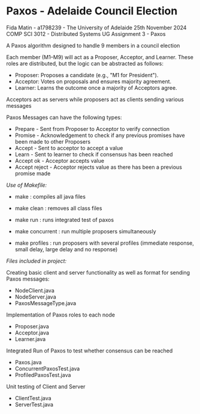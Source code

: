# Paxos - Adelaide Council Election
Fida Matin - a1798239 - The University of Adelaide
25th November 2024
COMP SCI 3012 - Distributed Systems UG
Assignment 3 - Paxos 

A Paxos algorithm designed to handle 9 members in a council election

Each member (M1–M9) will act as a Proposer, Acceptor, and Learner. These roles are distributed, but the logic can be abstracted as follows:

- Proposer: Proposes a candidate (e.g., "M1 for President").
- Acceptor: Votes on proposals and ensures majority agreement.
- Learner: Learns the outcome once a majority of Acceptors agree.

Acceptors act as servers while proposers act as clients sending various messages

Paxos Messages can have the following types:
* Prepare - Sent from Proposer to Acceptor to verify connection
* Promise - Acknowledgement to check if any previous promises have been made to other Proposers
* Accept - Sent to acceptor to accept a value
* Learn - Sent to learner to check if consensus has been reached
* Accept ok - Acceptor accepts value
* Accept reject - Acceptor rejects value as there has been a previous promise made

*Use of Makefile:*

- make : compiles all java files
- make clean : removes all class files

- make run : runs integrated test of paxos
- make concurrent : run multiple proposers simultaneously
- make profiles : run proposers with several profiles (immediate response, small delay, large delay and no response)

*Files included in project:*

Creating basic client and server functionality as well as format for sending Paxos messages:
- NodeClient.java
- NodeServer.java
- PaxosMessageType.java

Implementation of Paxos roles to each node
- Proposer.java
- Acceptor.java
- Learner.java

Integrated Run of Paxos to test whether consensus can be reached
- Paxos.java
- ConcurrentPaxosTest.java
- ProfiledPaxosTest.java

Unit testing of Client and Server
- ClientTest.java
- ServerTest.java


